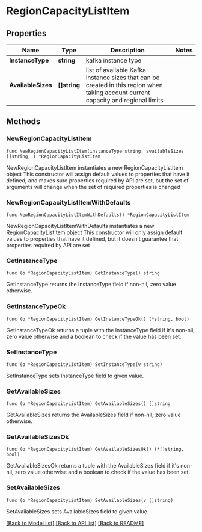 # RegionCapacityListItem

## Properties

Name | Type | Description | Notes
------------ | ------------- | ------------- | -------------
**InstanceType** | **string** | kafka instance type | 
**AvailableSizes** | **[]string** | list of available Kafka instance sizes that can be created in this region when taking account current capacity and regional limits | 


## Methods

### NewRegionCapacityListItem

`func NewRegionCapacityListItem(instanceType string, availableSizes []string, ) *RegionCapacityListItem`

NewRegionCapacityListItem instantiates a new RegionCapacityListItem object
This constructor will assign default values to properties that have it defined,
and makes sure properties required by API are set, but the set of arguments
will change when the set of required properties is changed

### NewRegionCapacityListItemWithDefaults

`func NewRegionCapacityListItemWithDefaults() *RegionCapacityListItem`

NewRegionCapacityListItemWithDefaults instantiates a new RegionCapacityListItem object
This constructor will only assign default values to properties that have it defined,
but it doesn't guarantee that properties required by API are set


### GetInstanceType

`func (o *RegionCapacityListItem) GetInstanceType() string`

GetInstanceType returns the InstanceType field if non-nil, zero value otherwise.

### GetInstanceTypeOk

`func (o *RegionCapacityListItem) GetInstanceTypeOk() (*string, bool)`

GetInstanceTypeOk returns a tuple with the InstanceType field if it's non-nil, zero value otherwise
and a boolean to check if the value has been set.

### SetInstanceType

`func (o *RegionCapacityListItem) SetInstanceType(v string)`

SetInstanceType sets InstanceType field to given value.



### GetAvailableSizes

`func (o *RegionCapacityListItem) GetAvailableSizes() []string`

GetAvailableSizes returns the AvailableSizes field if non-nil, zero value otherwise.

### GetAvailableSizesOk

`func (o *RegionCapacityListItem) GetAvailableSizesOk() (*[]string, bool)`

GetAvailableSizesOk returns a tuple with the AvailableSizes field if it's non-nil, zero value otherwise
and a boolean to check if the value has been set.

### SetAvailableSizes

`func (o *RegionCapacityListItem) SetAvailableSizes(v []string)`

SetAvailableSizes sets AvailableSizes field to given value.




[[Back to Model list]](../README.md#documentation-for-models) [[Back to API list]](../README.md#documentation-for-api-endpoints) [[Back to README]](../README.md)

